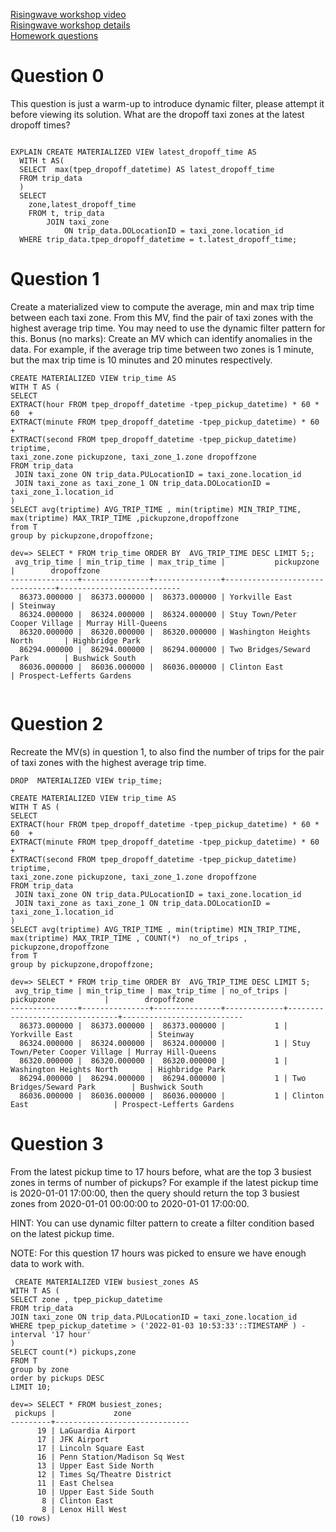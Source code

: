 [Risingwave workshop video](https://www.youtube.com/watch?v=L2BHFnZ6XjE) <br/>
[Risingwave workshop details](https://github.com/risingwavelabs/risingwave-data-talks-workshop-2024-03-04/blob/main/workshop.md)  <br/>
[Homework questions](https://github.com/risingwavelabs/risingwave-data-talks-workshop-2024-03-04/blob/main/homework.md#setting-up)


# Question 0
 This question is just a warm-up to introduce dynamic filter, please attempt it before viewing its solution.
 What are the dropoff taxi zones at the latest dropoff times?


```

EXPLAIN CREATE MATERIALIZED VIEW latest_dropoff_time AS
  WITH t AS(
  SELECT  max(tpep_dropoff_datetime) AS latest_dropoff_time
  FROM trip_data  
  )
  SELECT
    zone,latest_dropoff_time
    FROM t, trip_data
        JOIN taxi_zone
            ON trip_data.DOLocationID = taxi_zone.location_id
  WHERE trip_data.tpep_dropoff_datetime = t.latest_dropoff_time;
```

# Question 1
 Create a materialized view to compute the average, min and max trip time between each taxi zone.
 From this MV, find the pair of taxi zones with the highest average trip time. You may need to use the dynamic filter pattern for this.
 Bonus (no marks): Create an MV which can identify anomalies in the data. 
 For example, if the average trip time between two zones is 1 minute, but the max trip time is 10 minutes and 20 minutes respectively.



```
CREATE MATERIALIZED VIEW trip_time AS  
WITH T AS (
SELECT 
EXTRACT(hour FROM tpep_dropoff_datetime -tpep_pickup_datetime) * 60 * 60  + 
EXTRACT(minute FROM tpep_dropoff_datetime -tpep_pickup_datetime) * 60  +
EXTRACT(second FROM tpep_dropoff_datetime -tpep_pickup_datetime)  triptime, 
taxi_zone.zone pickupzone, taxi_zone_1.zone dropoffzone 
FROM trip_data
 JOIN taxi_zone ON trip_data.PULocationID = taxi_zone.location_id
 JOIN taxi_zone as taxi_zone_1 ON trip_data.DOLocationID = taxi_zone_1.location_id
)
SELECT avg(triptime) AVG_TRIP_TIME , min(triptime) MIN_TRIP_TIME, max(triptime) MAX_TRIP_TIME ,pickupzone,dropoffzone 
from T 
group by pickupzone,dropoffzone;

dev=> SELECT * FROM trip_time ORDER BY  AVG_TRIP_TIME DESC LIMIT 5;;
 avg_trip_time | min_trip_time | max_trip_time |           pickupzone           |        dropoffzone        
---------------+---------------+---------------+--------------------------------+---------------------------
  86373.000000 |  86373.000000 |  86373.000000 | Yorkville East                 | Steinway
  86324.000000 |  86324.000000 |  86324.000000 | Stuy Town/Peter Cooper Village | Murray Hill-Queens
  86320.000000 |  86320.000000 |  86320.000000 | Washington Heights North       | Highbridge Park
  86294.000000 |  86294.000000 |  86294.000000 | Two Bridges/Seward Park        | Bushwick South
  86036.000000 |  86036.000000 |  86036.000000 | Clinton East                   | Prospect-Lefferts Gardens


```

# Question 2

Recreate the MV(s) in question 1, to also find the number of trips for the pair of taxi zones with the highest average trip time.

```
DROP  MATERIALIZED VIEW trip_time;

CREATE MATERIALIZED VIEW trip_time AS  
WITH T AS (
SELECT 
EXTRACT(hour FROM tpep_dropoff_datetime -tpep_pickup_datetime) * 60 * 60  + 
EXTRACT(minute FROM tpep_dropoff_datetime -tpep_pickup_datetime) * 60  +
EXTRACT(second FROM tpep_dropoff_datetime -tpep_pickup_datetime)  triptime, 
taxi_zone.zone pickupzone, taxi_zone_1.zone dropoffzone 
FROM trip_data
 JOIN taxi_zone ON trip_data.PULocationID = taxi_zone.location_id
 JOIN taxi_zone as taxi_zone_1 ON trip_data.DOLocationID = taxi_zone_1.location_id
)
SELECT avg(triptime) AVG_TRIP_TIME , min(triptime) MIN_TRIP_TIME, max(triptime) MAX_TRIP_TIME , COUNT(*)  no_of_trips , pickupzone,dropoffzone 
from T 
group by pickupzone,dropoffzone;

dev=> SELECT * FROM trip_time ORDER BY  AVG_TRIP_TIME DESC LIMIT 5;
 avg_trip_time | min_trip_time | max_trip_time | no_of_trips |           pickupzone           |        dropoffzone        
---------------+---------------+---------------+-------------+--------------------------------+---------------------------
  86373.000000 |  86373.000000 |  86373.000000 |           1 | Yorkville East                 | Steinway
  86324.000000 |  86324.000000 |  86324.000000 |           1 | Stuy Town/Peter Cooper Village | Murray Hill-Queens
  86320.000000 |  86320.000000 |  86320.000000 |           1 | Washington Heights North       | Highbridge Park
  86294.000000 |  86294.000000 |  86294.000000 |           1 | Two Bridges/Seward Park        | Bushwick South
  86036.000000 |  86036.000000 |  86036.000000 |           1 | Clinton East                   | Prospect-Lefferts Gardens

```

# Question 3
 From the latest pickup time to 17 hours before, what are the top 3 busiest zones in terms of number of pickups? For example if the latest pickup time is 2020-01-01 17:00:00, then the query should return the top 3 busiest zones from 2020-01-01 00:00:00 to 2020-01-01 17:00:00.

 HINT: You can use dynamic filter pattern to create a filter condition based on the latest pickup time.

 NOTE: For this question 17 hours was picked to ensure we have enough data to work with.

```
 CREATE MATERIALIZED VIEW busiest_zones AS 
WITH T AS (
SELECT zone , tpep_pickup_datetime
FROM trip_data 
JOIN taxi_zone ON trip_data.PULocationID = taxi_zone.location_id
WHERE tpep_pickup_datetime > ('2022-01-03 10:53:33'::TIMESTAMP ) - interval '17 hour'
)
SELECT count(*) pickups,zone 
FROM T
group by zone
order by pickups DESC
LIMIT 10;

dev=> SELECT * FROM busiest_zones;
 pickups |             zone             
---------+------------------------------
      19 | LaGuardia Airport
      17 | JFK Airport
      17 | Lincoln Square East
      16 | Penn Station/Madison Sq West
      13 | Upper East Side North
      12 | Times Sq/Theatre District
      11 | East Chelsea
      10 | Upper East Side South
       8 | Clinton East
       8 | Lenox Hill West
(10 rows)

```